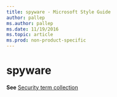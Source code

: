 ```yaml
---
title: spyware - Microsoft Style Guide
author: pallep
ms.author: pallep
ms.date: 11/19/2016
ms.topic: article
ms.prod: non-product-specific
---
```


# spyware

**See** [Security term collection](/style-guide/a-z-word-list-term-collections/term-collections/security-terms)
